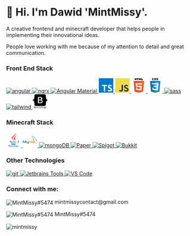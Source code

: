 <h1>👋 Hi. I'm Dawid 'MintMissy'.</h1>
<p>A creative frontend and minecraft developer that helps people in implementing their innovational ideas.</p>
<p>People love working with me because of my attention to detail and great communication.</p>

<h3>Front End Stack</h3>
<p>
	<a href="https://angular.io" target="_blank" rel="noreferrer"> 
		<img src="https://angular.io/assets/images/logos/angular/angular.svg" alt="angular" width="40" height="40"/>
	</a>
	<a href="https://ngrx.io/" target="_blank" rel="noreferrer"> 
		<img src="https://ngrx.io/assets/images/badge.svg" alt="ngrx" width="40" height="40"/>
	</a>
	<a href="https://material.angular.io/" target="_blank" rel="noreferrer"> 
		<img src="https://material.angular.io/assets/img/angular-material-logo.svg" alt="Angular Material" width="40" height="40"/>
	</a>
	<a href="https://www.typescriptlang.org/" target="_blank" rel="noreferrer"> 		
		<img src="https://raw.githubusercontent.com/devicons/devicon/master/icons/typescript/typescript-original.svg" alt="typescript" width="40" height="40"/>
	</a>
	<a href="https://developer.mozilla.org/en-US/docs/Web/JavaScript" target="_blank" rel="noreferrer">
		<img src="https://raw.githubusercontent.com/devicons/devicon/master/icons/javascript/javascript-original.svg" alt="javascript" width="40" height="40"/>
	</a>
	<a href="https://www.w3.org/html/" target="_blank" rel="noreferrer">
		<img src="https://raw.githubusercontent.com/devicons/devicon/master/icons/html5/html5-original-wordmark.svg" alt="html5" width="40" height="40"/>
	</a>
	<a href="https://www.w3schools.com/css/" target="_blank" rel="noreferrer">
		<img src="https://raw.githubusercontent.com/devicons/devicon/master/icons/css3/css3-original-wordmark.svg" alt="css3" width="40" height="40"/>
	</a>
	<a href="https://sass-lang.com/" target="_blank" rel="noreferrer">
		<img src="https://sass-lang.com/assets/img/logos/logo-b6e1ef6e.svg" alt="sass" width="40" height="40"/>
	</a>
	<a href="https://tailwindcss.com/" target="_blank" rel="noreferrer">
		<img src="https://upload.wikimedia.org/wikipedia/commons/thumb/d/d5/Tailwind_CSS_Logo.svg/600px-Tailwind_CSS_Logo.svg.png?20211001194333" alt="tailwind" width="40" height="40"/>
	</a>
	<a href="https://getbootstrap.com" target="_blank" rel="noreferrer">
		<img src="https://raw.githubusercontent.com/devicons/devicon/master/icons/bootstrap/bootstrap-plain-wordmark.svg" alt="bootstrap" width="40" height="40"/>
	</a>
</p>

<h3>Minecraft Stack</h3>
<p align="left">
	<a href="https://www.java.com" target="_blank" rel="noreferrer">
		<img src="https://raw.githubusercontent.com/devicons/devicon/master/icons/java/java-original.svg" alt="java" width="40" height="40"/>
	</a>
	<a href="https://www.mysql.com/" target="_blank" rel="noreferrer">
		<img src="https://raw.githubusercontent.com/devicons/devicon/master/icons/mysql/mysql-original-wordmark.svg" alt="mysql" width="40" height="40"/>
	</a>
	<a href="https://www.mongodb.com/" target="_blank" rel="noreferrer">
		<img src="https://cdn.cdnlogo.com/logos/m/30/mongodb-icon.svg" alt="mongoDB" width="40" height="40"/>
	</a>
	<a href="https://papermc.io/" target="_blank" rel="noreferrer">
		<img src="https://avatars.githubusercontent.com/u/7608950?s=280&v=4" alt="Paper" width="40" height="40"/>
	</a>
	<a href="https://www.spigotmc.org/" target="_blank" rel="noreferrer">
		<img src="https://static.spigotmc.org/img/spigot-og.png" alt="Spigot" width="40" height="40"/>
	</a>
	<a href="https://dev.bukkit.org/" target="_blank" rel="noreferrer">
		<img src="https://image.pngaaa.com/21/6509021-middle.png" alt="Bukkit" width="40" height="40"/>
	</a>
</p>

<h3>Other Technologies</h3>
<p align="left">
	<a href="https://git-scm.com/" target="_blank" rel="noreferrer">
		<img src="https://www.vectorlogo.zone/logos/git-scm/git-scm-icon.svg" alt="git" width="40" height="40"/>
	</a>
	<a href="https://www.jetbrains.com/" target="_blank" rel="noreferrer">
		<img src="https://resources.jetbrains.com/storage/products/company/brand/logos/jb_beam.png" alt="Jetbrains Tools" width="40" height="40"/>
	</a>
	<a href="https://code.visualstudio.com/" target="_blank" rel="noreferrer">
		<img src="https://cdn.cdnlogo.com/logos/v/82/visual-studio-code.svg" alt="VS Code" width="40" height="40"/>
	</a>
</p>

<h3 align="left">Connect with me:</h3>
<p align="left">
	<img align="center" src="https://preview.redd.it/b2qwztedqkk61.png?width=2048&format=png&auto=webp&s=63d8b328460bbab0d109d3faaf3178dc0f5f56a9" alt="MintMissy#5474" height="30" width="30" />
	<span>mintmissycontact@gmail.com</span>
</p>
<p align="left">
	<img align="center" src="https://raw.githubusercontent.com/rahuldkjain/github-profile-readme-generator/master/src/images/icons/Social/discord.svg" alt="MintMissy#5474" height="30" width="30" />
	<span>MintMissy#5474</span>
</p>

<p><img align="center" src="https://github-readme-streak-stats.herokuapp.com/?user=mintmissy&theme=tokyonight" alt="mintmissy" /></p>

